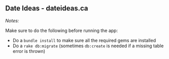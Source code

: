 Date Ideas - dateideas.ca
-------------------------

*Notes:*  

Make sure to do the following before running the app:

-  Do a `bundle install` to make sure all the required gems are installed
-  Do a `rake db:migrate` (sometimes `db:create` is needed if a missing table error is thrown)

